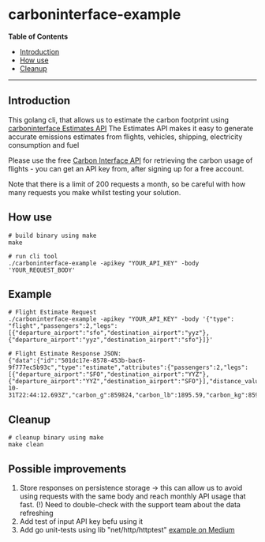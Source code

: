 # carboninterface-example
**Table of Contents**

- [Introduction](#introduction)
- [How use](#how-use)
- [Cleanup](#cleanup)
---

## Introduction
This golang cli, that allows us to estimate the carbon footprint using [carboninterface Estimates API](https://docs.carboninterface.com/#/?id=estimates-api)
The Estimates API makes it easy to generate accurate emissions estimates from flights, vehicles, shipping, electricity consumption and fuel

Please use the free [Carbon Interface API](https://www.carboninterface.com/dashboard) for retrieving the carbon usage of flights - you can get an API key from, after signing up for a free account.

Note that there is a limit of 200 requests a month, so be careful with how many requests you make whilst testing your solution.

## How use
    # build binary using make
    make

    # run cli tool
    ./carboninterface-example -apikey "YOUR_API_KEY" -body 'YOUR_REQUEST_BODY'

## Example
    # Flight Estimate Request
    ./carboninterface-example -apikey "YOUR_API_KEY" -body '{"type": "flight","passengers":2,"legs":[{"departure_airport":"sfo","destination_airport":"yyz"},{"departure_airport":"yyz","destination_airport":"sfo"}]}'
    
    # Flight Estimate Response JSON:
    {"data":{"id":"501dc17e-8578-453b-bac6-9f777ec5b93c","type":"estimate","attributes":{"passengers":2,"legs":[{"departure_airport":"SFO","destination_airport":"YYZ"},{"departure_airport":"YYZ","destination_airport":"SFO"}],"distance_value":7454.15,"distance_unit":"km","estimated_at":"2023-10-31T22:44:12.693Z","carbon_g":859824,"carbon_lb":1895.59,"carbon_kg":859.82,"carbon_mt":0.86}}}

## Cleanup
    # cleanup binary using make
    make clean

## Possible improvements
1. Store responses on persistence storage -> this can allow us to avoid using requests with the same body and reach monthly API usage that fast. (!) Need to double-check with the support team about the data refreshing
2. Add test of input API key befu using it
3. Add go unit-tests using lib "net/http/httptest" [example on Medium](https://bismobaruno.medium.com/unit-test-http-request-in-golang-a96d146406e6)